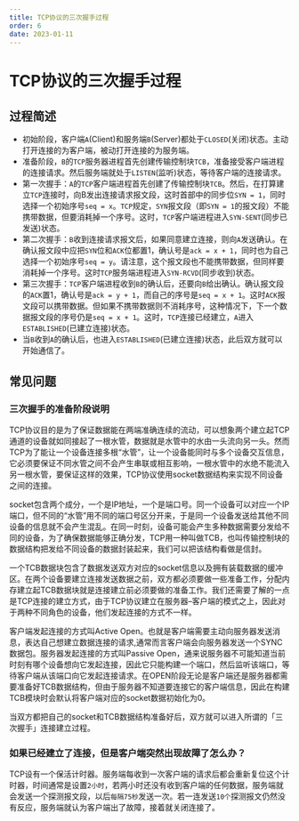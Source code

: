 ```yaml
---
title: TCP协议的三次握手过程
order: 6
date: 2023-01-11
---
```


# TCP协议的三次握手过程


## 过程简述


- 初始阶段，客户端`A`(Client)和服务端`B`(Server)都处于`CLOSED`(关闭)状态。主动打开连接的为客户端，被动打开连接的为服务端。
- 准备阶段，`B`的`TCP`服务器进程首先创建传输控制块`TCB`，准备接受客户端进程的连接请求。然后服务端就处于`LISTEN`(监听)状态，等待客户端的连接请求。
- 第一次握手：`A`的`TCP`客户端进程首先创建了传输控制块`TCB`。然后，在打算建立`TCP`连接时，向B发出连接请求报文段，这时首部中的同步位`SYN = 1`，同时选择一个初始序号`seq = x`。`TCP`规定，`SYN`报文段（即`SYN = 1`的报文段）不能携带数据，但要消耗掉一个序号。这时，`TCP`客户端进程进入`SYN-SENT`(同步已发送)状态。
- 第二次握手：`B`收到连接请求报文后，如果同意建立连接，则向`A`发送确认。在确认报文段中应把`SYN`位和`ACK`位都置1，确认号是`ack = x + 1`，同时也为自己选择一个初始序号`seq = y`。请注意，这个报文段也不能携带数据，但同样要消耗掉一个序号。这时`TCP`服务端进程进入`SYN-RCVD`(同步收到)状态。
- 第三次握手：`TCP`客户端进程收到`B`的确认后，还要向`B`给出确认。确认报文段的`ACK`置1，确认号是`ack = y + 1`，而自己的序号是`seq = x + 1`。这时`ACK`报文段可以携带数据。但如果不携带数据则不消耗序号，这种情况下，下一个数据报文段的序号仍是`seq = x + 1`。这时，`TCP`连接已经建立，`A`进入 `ESTABLISHED`(已建立连接)状态。
- 当`B`收到`A`的确认后，也进入`ESTABLISHED`(已建立连接)状态，此后双方就可以开始通信了。

## 常见问题


### 三次握手的准备阶段说明

TCP协议目的是为了保证数据能在两端准确连续的流动，可以想象两个建立起TCP通道的设备就如同接起了一根水管，数据就是水管中的水由一头流向另一头。然而TCP为了能让一个设备连接多根“水管”，让一个设备能同时与多个设备交互信息，它必须要保证不同水管之间不会产生串联或相互影响，一根水管中的水绝不能流入另一根水管，要保证这样的效果，TCP协议使用socket数据结构来实现不同设备之间的连接。

socket包含两个成分，一个是IP地址，一个是端口号。同一个设备可以对应一个IP端口，但不同的“水管”用不同的端口号区分开来，于是同一个设备发送给其他不同设备的信息就不会产生混乱。在同一时刻，设备可能会产生多种数据需要分发给不同的设备，为了确保数据能够正确分发，TCP用一种叫做TCB，也叫传输控制块的数据结构把发给不同设备的数据封装起来，我们可以把该结构看做是信封。

一个TCB数据块包含了数据发送双方对应的socket信息以及拥有装载数据的缓冲区。在两个设备要建立连接发送数据之前，双方都必须要做一些准备工作，分配内存建立起TCB数据块就是连接建立前必须要做的准备工作。我们还需要了解的一点是TCP连接的建立方式，由于TCP协议建立在服务器–客户端的模式之上，因此对于两种不同角色的设备，他们发起连接的方式不一样。

客户端发起连接的方式叫Active Open。也就是客户端需要主动向服务器发送消息，表达自己想建立数据连接的请求,通常而言客户端会向服务器发送一个SYNC数据包。服务器发起连接的方式叫Passive Open，通来说服务器不可能知道当前时刻有哪个设备想向它发起连接，因此它只能构建一个端口，然后监听该端口，等待客户端从该端口向它发起连接请求。在OPEN阶段无论是客户端还是服务器都需要准备好TCB数据结构，但由于服务器不知道要连接它的客户端信息，因此在构建TCB模块时会默认将客户端对应的socket数据初始化为0。

当双方都把自己的socket和TCB数据结构准备好后，双方就可以进入所谓的「三次握手」连接建立过程。

### 如果已经建立了连接，但是客户端突然出现故障了怎么办？

TCP设有一个保活计时器。服务端每收到一次客户端的请求后都会重新复位这个计时器，时间通常是设置`2小时`，若两小时还没有收到客户端的任何数据，服务端就会发送一个探测报文段，以后`每隔75秒`发送一次。若一连发送`10个`探测报文仍然没有反应，服务端就认为客户端出了故障，接着就关闭连接了。
